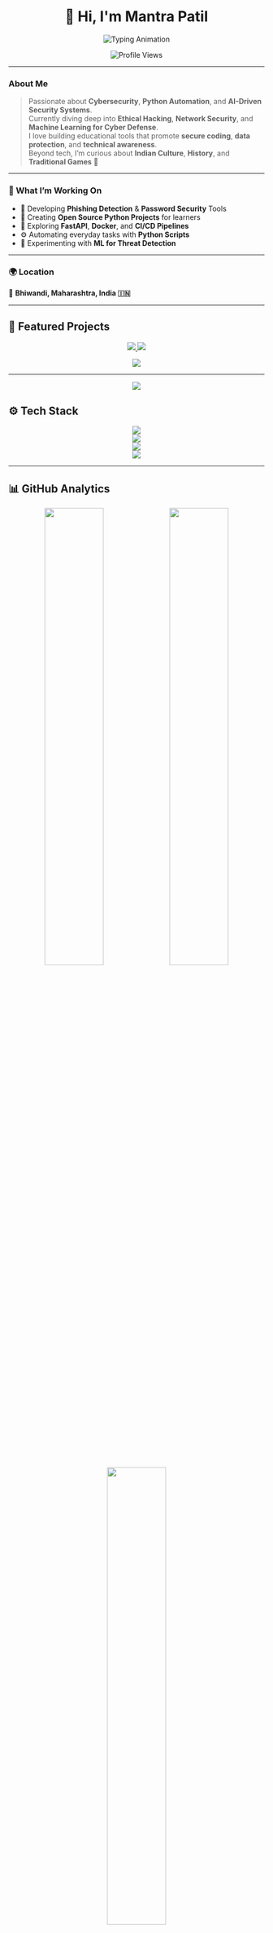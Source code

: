 <!-- ============================= -->
<!--  MANTRA PATIL | PROFILE README -->
<!-- ============================= -->

<h1 align="center">👋 Hi, I'm <b>Mantra Patil</b></h1>

<p align="center">
  <img src="https://readme-typing-svg.herokuapp.com?font=JetBrains+Mono&size=25&pause=1000&color=00F5FF&center=true&vCenter=true&width=600&lines=Python+Developer;Cybersecurity;+Ethical+Hacking+Enthusiast;Tech+Explorer+%7C+Automation+Learner;Open+Source+Contributor;Building+Secure+and+Smart+Systems" alt="Typing Animation" />
</p>

<p align="center">
  <img src="https://komarev.com/ghpvc/?username=mantrapatil03&label=Profile%20Views&color=00C9A7&style=for-the-badge" alt="Profile Views"/>
</p>

---

### About Me

> Passionate about **Cybersecurity**, **Python Automation**, and **AI-Driven Security Systems**.  
> Currently diving deep into **Ethical Hacking**, **Network Security**, and **Machine Learning for Cyber Defense**.  
> I love building educational tools that promote **secure coding**, **data protection**, and **technical awareness**.  
> Beyond tech, I’m curious about **Indian Culture**, **History**, and **Traditional Games** 🎯

---

### 🧠 What I’m Working On
- 🔐 Developing **Phishing Detection** & **Password Security** Tools  
- 🧩 Creating **Open Source Python Projects** for learners  
- 🧠 Exploring **FastAPI**, **Docker**, and **CI/CD Pipelines**  
- ⚙️ Automating everyday tasks with **Python Scripts**  
- 🚀 Experimenting with **ML for Threat Detection**

---

### 🌍 Location
📍 **Bhiwandi, Maharashtra, India 🇮🇳**

---

## 🌟 Featured Projects

<p align="center">
  <a href="https://github.com/mantrapatil03/phishing-detection">
    <img src="https://github-readme-stats.vercel.app/api/pin/?username=mantrapatil03&repo=phishing-detection&theme=tokyonight&bg_color=0D1117&title_color=00F5FF&icon_color=00F5FF&hide_border=true" />
  </a>
  <a href="https://github.com/mantrapatil03/python-beginner-friendly-projects">
    <img src="https://github-readme-stats.vercel.app/api/pin/?username=mantrapatil03&repo=python-beginner-friendly-projects&theme=tokyonight&bg_color=0D1117&title_color=00F5FF&icon_color=00F5FF&hide_border=true" />
  </a>
</p>

<p align="center">
  <a href="https://github.com/mantrapatil03/Calculator">
    <img src="https://github-readme-stats.vercel.app/api/pin/?username=mantrapatil03&repo=Calculator&theme=tokyonight&bg_color=0D1117&title_color=00F5FF&icon_color=00F5FF&hide_border=true" />
  </a>
</p>



---

<p align="center">
  <img src="https://readme-typing-svg.herokuapp.com?font=JetBrains+Mono&size=22&pause=1000&color=00F5FF&center=true&vCenter=true&width=600&lines=⭐+Explore+My+Repositories+⭐;⚡+Learning+By+Building+Projects+⚡;💡+Innovation+Meets+Cybersecurity+💡" />
</p>



## ⚙️ Tech Stack

<p align="center">
  
  <!-- Languages -->
  <img src="https://skillicons.dev/icons?i=python,cpp,html,css,javascript,bash,markdown" />
  <br/>
  
  <!-- Frameworks & Libraries -->
  <img src="https://skillicons.dev/icons?i=fastapi,flask,django,react,tailwind,bootstrap,tkinter" />
  <br/>
  
  <!-- Tools -->
  <img src="https://skillicons.dev/icons?i=git,github,linux,vscode,pycharm,postman,docker" />
  <br/>
  
  <!-- Databases & Cloud -->
  <img src="https://skillicons.dev/icons?i=sqlite,mysql,aws,azure,vercel" />
  
</p>

---

## 📊 GitHub Analytics

<p align="center">
  <img width="48%" src="https://github-readme-stats.vercel.app/api?username=mantrapatil03&show_icons=true&theme=tokyonight&hide_border=true&bg_color=0D1117&title_color=00F5FF&icon_color=00F5FF" />
  <img width="48%" src="https://github-readme-streak-stats.herokuapp.com?user=mantrapatil03&theme=tokyonight&hide_border=true&background=0D1117" />
</p>

<p align="center">
  <img width="48%" src="https://github-readme-stats.vercel.app/api/top-langs/?username=mantrapatil03&layout=compact&theme=tokyonight&hide_border=true&bg_color=0D1117&title_color=00F5FF" />
</p>

---

## 🧰 Tools & Environments

<p align="center">
  <img src="https://img.shields.io/badge/OS-Linux-orange?style=for-the-badge&logo=linux&logoColor=white" />
  <img src="https://img.shields.io/badge/IDE-VSCode-blue?style=for-the-badge&logo=visualstudiocode&logoColor=white" />
  <img src="https://img.shields.io/badge/Automation-PythonScripts-yellow?style=for-the-badge&logo=python&logoColor=black" />
  <img src="https://img.shields.io/badge/API-FastAPI-teal?style=for-the-badge&logo=fastapi&logoColor=white" />
  <img src="https://img.shields.io/badge/Security-Ethical%20Hacking-red?style=for-the-badge&logo=hackthebox&logoColor=white" />
</p>

---

## 📫 Connect With Me

<p align="center">
  <a href="https://www.linkedin.com/in/mantrapatil25">
    <img src="https://img.shields.io/badge/LinkedIn-0A66C2?style=for-the-badge&logo=linkedin&logoColor=white" />
  </a>
  <a href="mailto:techmantrapatil@gmail.com">
    <img src="https://img.shields.io/badge/Email-D14836?style=for-the-badge&logo=gmail&logoColor=white" />
  </a>
  <a href="https://mantrapatil03.github.io/portfolio-/">
    <img src="https://img.shields.io/badge/Portfolio-181717?style=for-the-badge&logo=githubpages&logoColor=white" />
  </a>
</p>

---

## 🎯 Fun Quote

<p align="center">
  <i>"Building projects today, securing systems tomorrow."</i> ⚔️  
</p>

<p align="center">
  <img src="https://img.shields.io/badge/Made%20With-Python-3776AB?style=for-the-badge&logo=python&logoColor=white" />
  <img src="https://img.shields.io/badge/Learning-Cybersecurity-red?style=for-the-badge&logo=hackthebox&logoColor=white" />
  <img src="https://img.shields.io/badge/Open%20Source-Contributor-green?style=for-the-badge&logo=github&logoColor=white" />
</p>

---

<p align="center">
  <img src="https://raw.githubusercontent.com/halfrost/halfrost/master/icons/header_.png" width="80%">
</p>
